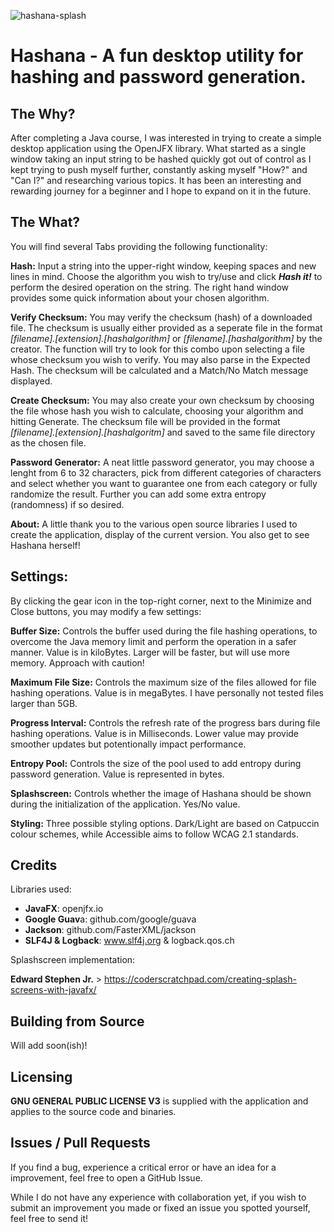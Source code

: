 ![hashana-splash](https://github.com/user-attachments/assets/21c4aab4-cfef-4262-8fa3-b360504af00d)
# Hashana - A  fun desktop utility for hashing and password generation.
## The Why?
After completing a Java course, I was interested in trying to create a simple desktop application using the OpenJFX library. What started as a single window taking an input string to be hashed quickly got out of control as I kept trying to push myself further, constantly asking myself "How?" and "Can I?" and researching various topics.
It has been an interesting and rewarding journey for a beginner and I hope to expand on it in the future.

## The What?
You will find several Tabs providing the following functionality:

**Hash:** Input a string into the upper-right window, keeping spaces and new lines in mind. Choose the algorithm you wish to try/use and click ***Hash it!*** to perform the desired operation on the string. The right hand window provides some quick information about your chosen algorithm.

**Verify Checksum:** You may verify the checksum (hash) of a downloaded file. The checksum is usually either provided as a seperate file in the format *[filename].[extension].[hashalgorithm]* or *[filename].[hashalgorithm]* by the creator. The function will try to look for this combo upon selecting a file whose checksum you wish to verify. You may also parse in the Expected Hash. The checksum will be calculated and a Match/No Match message displayed.

**Create Checksum:** You may also create your own checksum by choosing the file whose hash you wish to calculate, choosing your algorithm and hitting Generate. The checksum file will be provided in the format *[filename].[extension].[hashalgoritm]* and saved to the same file directory as the chosen file.

**Password Generator:** A neat little password generator, you may choose a lenght from 6 to 32 characters, pick from different categories of characters and select whether you want to guarantee one from each category or fully randomize the result. Further you can add some extra entropy (randomness) if so desired.

**About:** A little thank you to the various open source libraries I used to create the application, display of the current version. You also get to see Hashana herself!

## Settings:
By clicking the gear icon in the top-right corner, next to the Minimize and Close buttons, you may modify a few settings:

**Buffer Size:** Controls the buffer used during the file hashing operations, to overcome the Java memory limit and perform the operation in a safer manner. Value is in kiloBytes. Larger will be faster, but will use more memory. Approach with caution!

**Maximum File Size:** Controls the maximum size of the files allowed for file hashing operations. Value is in megaBytes. I have personally not tested files larger than 5GB.

**Progress Interval:** Controls the refresh rate of the progress bars during file hashing operations. Value is in Milliseconds. Lower value may provide smoother updates but potentionally impact performance.

**Entropy Pool:** Controls the size of the pool used to add entropy during password generation. Value is represented in bytes.

**Splashscreen:** Controls whether the image of Hashana should be shown during the initialization of the application. Yes/No value.

**Styling:** Three possible styling options. Dark/Light are based on Catpuccin colour schemes, while Accessible aims to follow WCAG 2.1 standards.

## Credits
Libraries used:

 -  **JavaFX**: openjfx.io
 - **Google Guav**a: github.com/google/guava
 - **Jackson**: github.com/FasterXML/jackson
 -  **SLF4J & Logback**: www.slf4j.org & logback.qos.ch

Splashscreen implementation: 

**Edward Stephen Jr.** > https://coderscratchpad.com/creating-splash-screens-with-javafx/

## Building from Source

Will add soon(ish)!

## Licensing 
**GNU GENERAL PUBLIC LICENSE V3** is supplied with the application and applies to the source code and binaries.

## Issues / Pull Requests
If you find a bug, experience a critical error or have an idea for a improvement, feel free to open a GitHub Issue.

While I do not have any experience with collaboration yet, if you wish to submit an improvement you made or fixed an issue you spotted yourself, feel free to send it!
